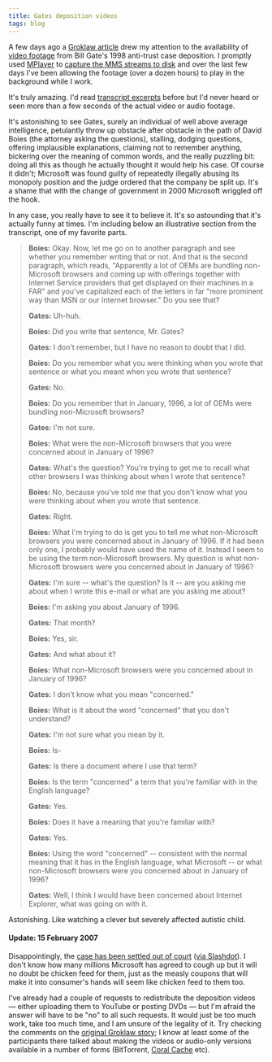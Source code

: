 ```yaml
---
title: Gates deposition videos
tags: blog
---
```


A few days ago a [Groklaw article](http://www.groklaw.net/article.php?story=20070201160753532) drew my attention to the availability of [video footage](http://iowaconsumercase.org/lc-8.html) from Bill Gate's 1998 anti-trust case deposition. I promptly used [MPlayer](http://wincent.dev/wiki/MPlayer) to [capture the MMS streams to disk](http://wincent.dev/wiki/Capturing_an_MMS_stream_to_disk) and over the last few days I've been allowing the footage (over a dozen hours) to play in the background while I work.

It's truly amazing. I'd read [transcript excerpts](http://www.theregister.co.uk/1998/11/17/gates_video_not_a_beautiful/print.html) before but I'd never heard or seen more than a few seconds of the actual video or audio footage.

It's astonishing to see Gates, surely an individual of well above average intelligence, petulantly throw up obstacle after obstacle in the path of David Boies (the attorney asking the questions), stalling, dodging questions, offering implausible explanations, claiming not to remember anything, bickering over the meaning of common words, and the really puzzling bit: doing all this as though he actually thought it would help his case. Of course it didn't; Microsoft was found guilty of repeatedly illegally abusing its monopoly position and the judge ordered that the company be split up. It's a shame that with the change of government in 2000 Microsoft wriggled off the hook.

In any case, you really have to see it to believe it. It's so astounding that it's actually funny at times. I'm including below an illustrative section from the transcript, one of my favorite parts.

> **Boies:** Okay. Now, let me go on to another paragraph and see whether you remember writing that or not. And that is the second paragraph, which reads, "Apparently a lot of OEMs are bundling non-Microsoft browsers and coming up with offerings together with Internet Service providers that get displayed on their machines in a FAR" and you've capitalized each of the letters in far "more prominent way than MSN or our Internet browser." Do you see that?
>
> **Gates:** Uh-huh.
>
> **Boies:** Did you write that sentence, Mr. Gates?
>
> **Gates:** I don't remember, but I have no reason to doubt that I did.
>
> **Boies:** Do you remember what you were thinking when you wrote that sentence or what you meant when you wrote that sentence?
>
> **Gates:** No.
>
> **Boies:** Do you remember that in January, 1996, a lot of OEMs were bundling non-Microsoft browsers?
>
> **Gates:** I'm not sure.
>
> **Boies:** What were the non-Microsoft browsers that you were concerned about in January of 1996?
>
> **Gates:** What's the question? You're trying to get me to recall what other browsers I was thinking about when I wrote that sentence?
>
> **Boies:** No, because you've told me that you don't know what you were thinking about when you wrote that sentence.
>
> **Gates:** Right.
>
> **Boies:** What I'm trying to do is get you to tell me what non-Microsoft browsers you were concerned about in January of 1996. If it had been only one, I probably would have used the name of it. Instead I seem to be using the term non-Microsoft browsers. My question is what non-Microsoft browsers were you concerned about in January of 1996?
>
> **Gates:** I'm sure -- what's the question? Is it -- are you asking me about when I wrote this e-mail or what are you asking me about?
>
> **Boies:** I'm asking you about January of 1996.
>
> **Gates:** That month?
>
> **Boies:** Yes, sir.
>
> **Gates:** And what about it?
>
> **Boies:** What non-Microsoft browsers were you concerned about in January of 1996?
>
> **Gates:** I don't know what you mean "concerned."
>
> **Boies:** What is it about the word "concerned" that you don't understand?
>
> **Gates:** I'm not sure what you mean by it.
>
> **Boies:** Is-
>
> **Gates:** Is there a document where I use that term?
>
> **Boies:** Is the term "concerned" a term that you're familiar with in the English language?
>
> **Gates:** Yes.
>
> **Boies:** Does it have a meaning that you're familiar with?
>
> **Gates:** Yes.
>
> **Boies:** Using the word "concerned" -- consistent with the normal meaning that it has in the English language, what Microsoft -- or what non-Microsoft browsers were you concerned about in January of 1996?
>
> **Gates:** Well, I think I would have been concerned about Internet Explorer, what was going on with it.

Astonishing. Like watching a clever but severely affected autistic child.

#### Update: 15 February 2007

Disappointingly, the [case has been settled out of court](http://arstechnica.com/news.ars/post/20070214-8845.html) ([via Slashdot](http://yro.slashdot.org/article.pl?sid=07/02/14/1844252)). I don't know how many millions Microsoft has agreed to cough up but it will no doubt be chicken feed for them, just as the measly coupons that will make it into consumer's hands will seem like chicken feed to them too.

I've already had a couple of requests to redistribute the deposition videos — either uploading them to YouTube or posting DVDs — but I'm afraid the answer will have to be "no" to all such requests. It would just be too much work, take too much time, and I am unsure of the legality of it. Try checking the comments on the [original Groklaw story](http://www.groklaw.net/article.php?story=20070201160753532); I know at least some of the participants there talked about making the videos or audio-only versions available in a number of forms (BitTorrent, [Coral Cache](http://en.wikipedia.org/wiki/Coral_Content_Distribution_Network) etc).
